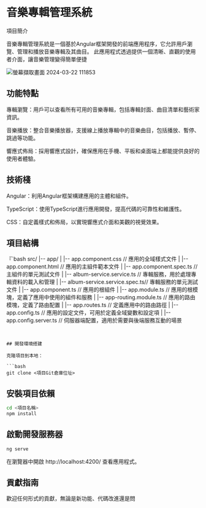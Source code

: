 # 音樂專輯管理系統

項目簡介

音樂專輯管理系統是一個基於Angular框架開發的前端應用程序，它允許用戶瀏覽、管理和播放音樂專輯及其曲目。 此應用程式透過提供一個清晰、直觀的使用者介面，讓音樂管理變得簡單便捷

  ![螢幕擷取畫面 2024-03-22 111853](https://github.com/9270123a/my-music-player/assets/157206678/0a178e47-6c63-4460-b7ac-8fa85e8a2521)

## 功能特點

專輯瀏覽：用戶可以查看所有可用的音樂專輯，包括專輯封面、曲目清單和藝術家資訊。

音樂播放：整合音樂播放器，支援線上播放專輯中的音樂曲目，包括播放、暫停、跳過等功能。

響應式佈局：採用響應式設計，確保應用在手機、平板和桌面端上都能提供良好的使用者體驗。




## 技術棧

Angular：利用Angular框架構建應用的主體和組件。

TypeScript：使用TypeScript進行應用開發，提高代碼的可靠性和維護性。

CSS：自定義樣式和佈局，以實現響應式介面和美觀的視覺效果。



## 項目結構


『`bash
   src/
|-- app/
| |-- app.component.css // 應用的全域樣式文件
| |-- app.component.html // 應用的主組件範本文件
| |-- app.component.spec.ts // 主組件的單元測試文件
| |-- album-service.service.ts // 專輯服務，用於處理專輯資料的載入和管理
| |-- album-service.service.spec.ts// 專輯服務的單元測試文件
| |-- app.component.ts // 應用的根組件
| |-- app.module.ts // 應用的根模塊，定義了應用中使用的組件和服務
| |-- app-routing.module.ts // 應用的路由模塊，定義了路由配置
| |-- app.routes.ts // 定義應用中的路由路徑
| |-- app.config.ts // 應用的設定文件，可用於定義全域變數和設定項
| |-- app.config.server.ts // 伺服器端配置，適用於需要與後端服務互動的場景

```


## 開發環境搭建

克隆項目到本地：

```bash
git clone <項目Git倉庫位址>

```
## 安裝項目依賴

```bash
cd <項目名稱>
npm install
```
## 啟動開發服務器


```bash
ng serve

```
在瀏覽器中開啟 http://localhost:4200/ 查看應用程式。
## 貢獻指南

歡迎任何形式的貢獻，無論是新功能、代碼改進還是問
